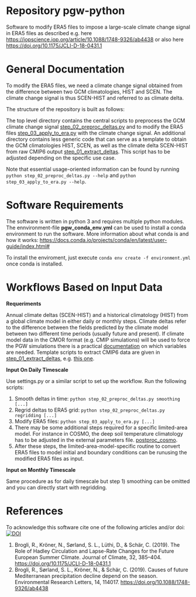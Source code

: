 # Repository pgw-python

Software to modify ERA5 files to impose a large-scale climate change signal in ERA5 files 
as described e.g. here https://iopscience.iop.org/article/10.1088/1748-9326/ab4438 or also
here https://doi.org/10.1175/JCLI-D-18-0431.1

# General Documentation
To modify the ERA5 files, we need a climate change signal obtained from the difference between two GCM climatologies, HIST and SCEN. The climate change signal is thus SCEN-HIST and referred to as climate delta.

The structure of the repository is built as follows:

The top level directory contains the central scripts to preprocess the GCM climate change signal [step_02_preproc_deltas.py](/step_02_preproc_deltas.py) and to modify the ERA5 files [step_03_apply_to_era.py](/step_03_apply_to_era.py) with the climate change signal.
An additional directory contains less generic code that can serve as a template to obtain the GCM climatologies HIST, SCEN, as well as the climate delta SCEN-HIST from raw CMIP6 output [step_01_extract_deltas](/step_01_extract_deltas/). This script has to be adjusted depending on the specific use case.

Note that essential usage-oriented information can be found by running `python step_02_preproc_deltas.py --help` and `python step_03_apply_to_era.py --help`.

# Software Requirements

The software is written in python 3 and requires multiple python modules. The ennvironment-file **pgw_conda_env.yml** can be used to install a conda environment to run the software. More information about what conda is and how it works: https://docs.conda.io/projects/conda/en/latest/user-guide/index.html#

To install the enviroment, just execute `conda env create -f environment.yml` once conda is installed. 

# Workflows Based on Input Data

**Requeriments**

Annual climate deltas (SCEN-HIST) and a historical climatology (HIST) from a global climate model in either daily or monthly steps.
Climate deltas refer to the difference between the fields predicted by the climate model between two different time periods (usually future and present). If climate model data in the CMOR format (e.g. CMIP simulations) will be used to force the PGW simulations there is a practical [documentation](/Documentations/README_CMOR.md) on which variables are needed.
Template scripts to extract CMIP6 data are given in [step_01_extract_deltas](/step_01_extract_deltas/), e.g. [this one](/step_01_extract_deltas/extract_climate_delta.sh).

**Input On Daily Timescale**

Use settings.py or a similar script to set up the workflow. Run the following scripts:
1) Smooth deltas in time: `python step_02_preproc_deltas.py smoothing [...]`
2) Regrid deltas to ERA5 grid: `python step_02_preproc_deltas.py regridding [...]`
3) Modify ERA5 files: `python step_03_apply_to_era.py [...]`
4) There may be some additional steps required for a specific limited-area model. For instance in COSMO, the deep soil temperature climatology has to be adjusted in the external parameters file. [postproc_cosmo](/postproc_cosmo/). 
5) After these steps, the limited-area-model-specific routine to convert ERA5 files to model initial and boundary conditions can be runusing the modified ERA5 files as input.

**Input on Monthly Timescale**

Same procedure as for daily timescale but step 1) smoothing can be omitted and you can directly start with regridding.

# References
To acknowledge this software cite one of the following articles and/or doi: 
[![DOI](https://zenodo.org/badge/233851849.svg)](https://zenodo.org/badge/latestdoi/233851849)
1. Brogli, R., Kröner, N., Sørland, S. L., Lüthi, D., & Schär, C. (2019). The Role of Hadley Circulation and Lapse-Rate Changes for the Future European Summer Climate. Journal of Climate, 32, 385–404. https://doi.org/10.1175/JCLI-D-18-0431.1
1. Brogli, R., Sørland, S. L., Kröner, N., & Schär, C. (2019). Causes of future Mediterranean precipitation decline depend on the season. Environmental Research Letters, 14, 114017. https://doi.org/10.1088/1748-9326/ab4438

